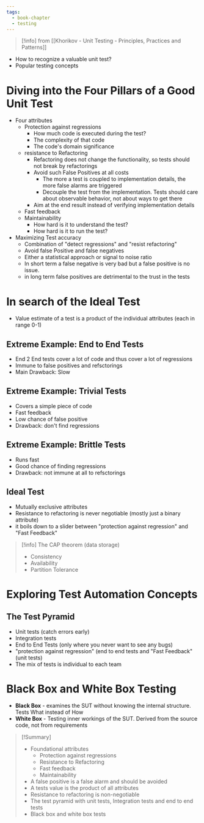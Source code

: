 ```yaml
---
tags:
  - book-chapter
  - testing
---
```

> [!info] from [[Khorikov - Unit Testing - Principles, Practices and Patterns]]


- How to recognize a valuable unit test?
- Popular testing concepts

# Diving into the Four Pillars of a Good Unit Test

- Four attributes
	- Protection against regressions
		- How much code is executed during the test?
		- The complexity of that code
		- The code's domain significance
	- resistance to Refactoring
		- Refactoring does not change the functionality, so tests should not break by refactorings
		- Avoid such False Positives at all costs
			- The more a test is coupled to implementation details, the more false alarms are triggered
			- Decouple the test from the implementation. Tests should care about observable behavior, not about ways to get there
		- Aim at the end result instead of verifying implementation details
	- Fast feedback
	- Maintainability
		- How hard is it to understand the test?
		- How hard is it to run the test?
- Maximizing Test accuracy
	- Combination of "detect regressions" and "resist refactoring"
	- Avoid false Positive and false negatives
	- Either a statistical approach or signal to noise ratio
	- In short term a false negative is very bad but a false positive is no issue.
	- in long term false positives are detrimental to the trust in the tests

# In search of the Ideal Test

- Value estimate of a test is a product of the individual attributes (each in range 0-1)

## Extreme Example: End to End Tests

- End 2 End tests cover a lot of code and thus cover a lot of regressions
- Immune to false positives and refsctorings
- Main Drawback: Slow

## Extreme Example: Trivial Tests

- Covers a simple piece of code
- Fast feedback
- Low chance of false positive
- Drawback: don't find regressions

## Extreme Example: Brittle Tests

- Runs fast
- Good chance of finding regressions
- Drawback: not immune at all to refsctorings

## Ideal Test

- Mutually exclusive attributes
- Resistance to refactoring is never negotiable (mostly just a binary attribute)
- it boils down to a slider between "protection against regression" and "Fast Feedback"

> [!info] The CAP theorem (data storage)
> - Consistency
> - Availability
> - Partition Tolerance

# Exploring Test Automation Concepts

## The Test Pyramid

- Unit tests (catch errors early)
- Integration tests
- End to End Tests (only where you never want to see any bugs)
- "protection against regression" (end to end tests and "Fast Feedback"(unit tests)
- The mix of tests is individual to each team

# Black Box and White Box Testing

- **Black Box** - examines the SUT without knowing the internal structure. Tests What instead of How
- **White Box** - Testing inner workings of the SUT. Derived from the source code, not from requirements

> [!Summary]
> - Foundational attributes
>	- Protection against regressions
>	- Resistance to Refactoring
>	- Fast feedback
>	- Maintainability
>- A false positive is a false alarm and should be avoided
>- A tests value is the product of all attributes
>- Resistance to refactoring is non-negotiable
>- The test pyramid with unit tests, Integration tests and end to end tests
>- Black box and white box tests
